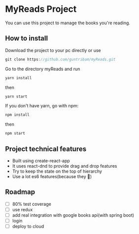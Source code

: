 # MyReads Project

You can use this project to manage the books you're reading.
## How to install

Download the project to your pc directly or use

```js
git clone https://github.com/guntribam/myReads.git
```

Go to the directory myReads and run

```js
yarn install
```

then

```js
yarn start
```

If you don't have yarn, go with npm:

```js
npm install
```

then

```js
npm start
```

## Project technical features

* Built using create-react-app
* It uses react-dnd to provide drag and drop features
* Try to keep the state on the top of hierarchy
* Use a lot es6 features(because they :metal:)

## Roadmap

- [ ] 80% test coverage
- [ ] use redux
- [ ] add real integration with google books api(with spring boot)
- [ ] login
- [ ] deploy to cloud